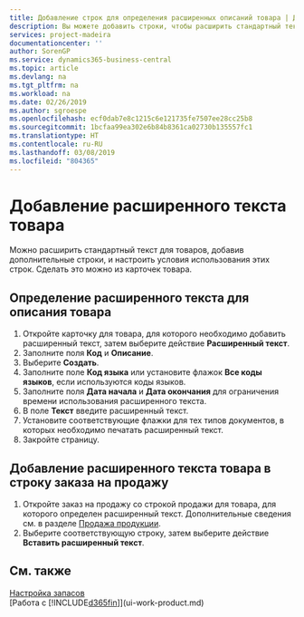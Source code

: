 ```yaml
---
title: Добавление строк для определения расширенных описаний товара | Документы Майкрософт
description: Вы можете добавить строки, чтобы расширить стандартный текст описания товара.
services: project-madeira
documentationcenter: ''
author: SorenGP
ms.service: dynamics365-business-central
ms.topic: article
ms.devlang: na
ms.tgt_pltfrm: na
ms.workload: na
ms.date: 02/26/2019
ms.author: sgroespe
ms.openlocfilehash: ecf0dab7e8c1215c6e121735fe7507ee28cc25b8
ms.sourcegitcommit: 1bcfaa99ea302e6b84b8361ca02730b135557fc1
ms.translationtype: HT
ms.contentlocale: ru-RU
ms.lasthandoff: 03/08/2019
ms.locfileid: "804365"
---
```

# <a name="add-extended-item-text"></a>Добавление расширенного текста товара
Можно расширить стандартный текст для товаров, добавив дополнительные строки, и настроить условия использования этих строк. Сделать это можно из карточек товара.

## <a name="to-define-extended-text-for-an-item-description"></a>Определение расширенного текста для описания товара
1. Откройте карточку для товара, для которого необходимо добавить расширенный текст, затем выберите действие **Расширенный текст**.
2. Заполните поля **Код** и **Описание**.
3. Выберите **Создать**.
4. Заполните поле **Код языка** или установите флажок **Все коды языков**, если используются коды языков.
5. Заполните поля **Дата начала** и **Дата окончания** для ограничения времени использования расширенного текста.
6. В поле **Текст** введите расширенный текст.
7. Установите соответствующие флажки для тех типов документов, в которых необходимо печатать расширенный текст.
8. Закройте страницу.

## <a name="to-add-an-extended-item-text-on-a-sales-order-line"></a>Добавление расширенного текста товара в строку заказа на продажу
1. Откройте заказ на продажу со строкой продажи для товара, для которого определен расширенный текст. Дополнительные сведения см. в разделе [Продажа продукции](sales-how-sell-products.md).
2. Выберите соответствующую строку, затем выберите действие **Вставить расширенный текст**.

## <a name="see-also"></a>См. также
[Настройка запасов](inventory-setup-inventory.md)  
[Работа с [!INCLUDE[d365fin](includes/d365fin_md.md)]](ui-work-product.md)
